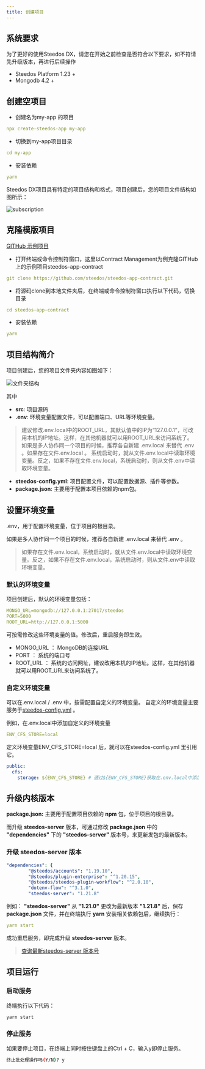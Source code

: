 ```yaml
---
title: 创建项目
---
```


## 系统要求

为了更好的使用Steedos DX，请您在开始之前检查是否符合以下要求，如不符请先升级版本，再进行后续操作

- Steedos Platform 1.23 +
- Mongodb 4.2 +

## 创建空项目

- 创建名为my-app 的项目

```yml
npx create-steedos-app my-app
```

- 切换到my-app项目目录

```yml
cd my-app
```

- 安装依赖

```yml
yarn
```

Steedos DX项目具有特定的项目结构和格式，项目创建后，您的项目文件结构如图所示：

![subscription](/assets/dx/project_setup/project_setup01.png)

## 克隆模版项目

[GITHub 示例项目](https://github.com/steedos/awesome-steedos-apps)

- 打开终端或命令控制符窗口，这里以Contract Management为例克隆GITHub上的示例项目steedos-app-contract

```yml
git clone https://github.com/steedos/steedos-app-contract.git
```

- 将源码clone到本地文件夹后，在终端或命令控制符窗口执行以下代码，切换目录

```yml
cd steedos-app-contract
```

- 安装依赖

```yml
yarn
```

## 项目结构简介

项目创建后，您的项目文件夹内容如图如下：

![文件夹结构](/assets/文件夹结构1.png)

其中

- **src**: 项目源码
- **.env**: 环境变量配置文件，可以配置端口、URL等环境变量。

> 建议修改.env.local中的ROOT_URL，其默认值中的IP为“127.0.0.1”，可改用本机的IP地址。这样，在其他机器就可以用ROOT_URL来访问系统了。
> 如果是多人协作同一个项目的时候，推荐各自新建 .env.local 来替代 .env 。如果存在文件.env.local 。 系统启动时，就从文件.env.local中读取环境变量。反之，如果不存在文件.env.local，系统启动时，则从文件.env中读取环境变量。

- **steedos-config.yml**: 项目配置文件，可以配置数据源、插件等参数。
- **package.json**: 主要用于配置本项目依赖的npm包。

## 设置环境变量

.env，用于配置环境变量，位于项目的根目录。

如果是多人协作同一个项目的时候，推荐各自新建 .env.local 来替代 .env 。

> 如果存在文件.env.local，系统启动时，就从文件.env.local中读取环境变量。反之，如果不存在文件.env.local，系统启动时，则从文件.env中读取环境变量。

### 默认的环境变量

项目创建后，默认的环境变量包括：

```yml
MONGO_URL=mongodb://127.0.0.1:27017/steedos
PORT=5000
ROOT_URL=http://127.0.0.1:5000
```

可按需修改这些环境变量的值。修改后，重启服务即生效。

- MONGO_URL ： MongoDB的连接URL
- PORT ： 系统的端口号
- ROOT_URL ： 系统的访问网址，建议改用本机的IP地址。这样，在其他机器就可以用ROOT_URL来访问系统了。

### 自定义环境变量

可以在.env.local / .env 中，按需配置自定义的环境变量。 自定义的环境变量主要服务于[steedos-config.yml](https://www.steedos.com/developer/steedos_config) 。

例如，在.env.local中添加自定义的环境变量

```yml
ENV_CFS_STORE=local
```

定义环境变量ENV_CFS_STORE=local 后，就可以在steedos-config.yml 里引用它。

```yml
public:
  cfs:
    storage: ${ENV_CFS_STORE} # 通过${ENV_CFS_STORE}获取在.env.local中添加的变量的值
```

## 升级内核版本

**package.json:** 主要用于配置项目依赖的 **npm** 包，位于项目的根目录。

而升级 **steedos-server** 版本，可通过修改 **package.json** 中的 **"dependencies"** 下的 **"steedos-server"** 版本号，来更新发包的最新版本。

### 升级 steedos-server 版本

```yml
"dependencies": {
        "@steedos/accounts": "1.19.10",
        "@steedos/plugin-enterprise": "^1.20.15",
        "@steedos/steedos-plugin-workflow": "^2.0.10",
        "dotenv-flow": "^3.1.0",
        "steedos-server": "1.21.8"
```

例如： **"steedos-server"** 从 **"1.21.0"** 更改为最新版本 **"1.21.8"** 后，保存 **package.json** 文件，并在终端执行 **yarn** 安装相关依赖包后，继续执行：

```yml
yarn start
```

成功重启服务，即完成升级 **steedos-server** 版本。

> [查询最新steedos-server 版本号](https://www.npmjs.com/package/steedos-server)

## 项目运行

### 启动服务

终端执行以下代码：

```bash
yarn start
```

### 停止服务

如果要停止项目，在终端上同时按住键盘上的Ctrl + C，输入y即停止服务。

```bash
终止批处理操作吗(Y/N)? y
```
